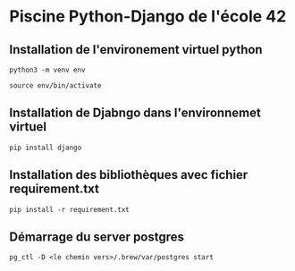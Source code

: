 # Piscine Python-Django de l'école 42

## Installation de l'environement virtuel python

```shell
python3 -m venv env

source env/bin/activate
```
## Installation de Djabngo dans l'environnemet virtuel

```shell
pip install django
```

## Installation des bibliothèques avec fichier requirement.txt

```shell
pip install -r requirement.txt
```

## Démarrage du server postgres
```shell
pg_ctl -D <le chemin vers>/.brew/var/postgres start
```